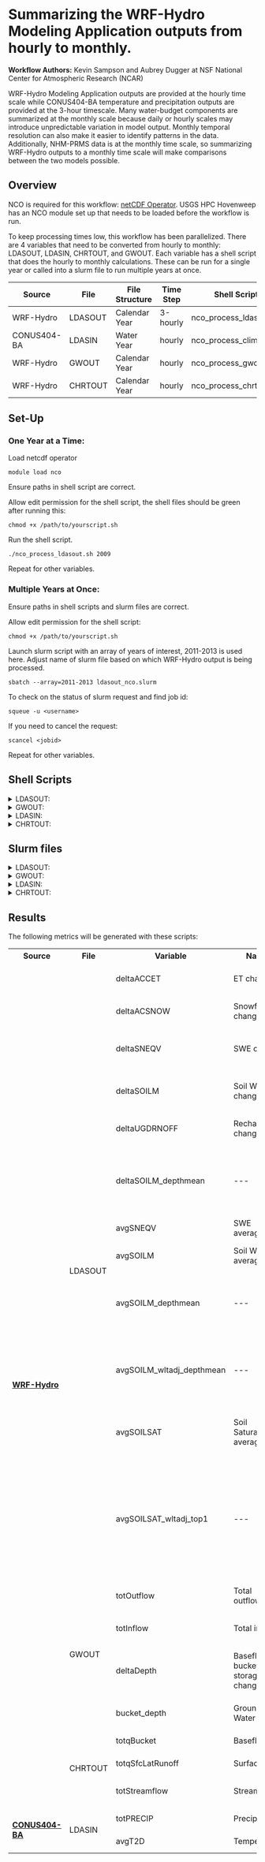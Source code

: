 # Summarizing the WRF-Hydro Modeling Application outputs from hourly to monthly. 
**Workflow Authors:** Kevin Sampson and Aubrey Dugger at NSF National Center for Atmospheric Research (NCAR)

WRF-Hydro Modeling Application outputs are provided at the hourly time scale while CONUS404-BA temperature and precipitation outputs are provided at the 3-hour timescale. Many water-budget components are summarized at the monthly scale because daily or hourly scales may introduce unpredictable variation in model output. Monthly temporal resolution can also make it easier to identify patterns in the data. Additionally, NHM-PRMS data is at the monthly time scale, so summarizing WRF-Hydro outputs to a monthly time scale will make comparisons between the two models possible.   

## Overview
NCO is required for this workflow: [netCDF Operator](https://nco.sourceforge.net/). USGS HPC Hovenweep has an NCO module set up that needs to be loaded before the workflow is run. 

To keep processing times low, this workflow has been parallelized. There are 4 variables that need to be converted from hourly to monthly: LDASOUT, LDASIN, CHRTOUT, and GWOUT. Each variable has a shell script that does the hourly to monthly calculations. These can be run for a single year or called into a slurm file to run multiple years at once. 

| **Source** | **File** | **File Structure** | **Time Step** | **Shell Script** | **Slurm file** | **Processing Time** |
| ------ | ------ | ------ | ------ | ------ | ------ | ------ |
| WRF-Hydro | LDASOUT | Calendar Year | 3-hourly | nco_process_ldasout.sh | ldasout_nco.slurm | XXX |
| CONUS404-BA | LDASIN | Water Year | hourly | nco_process_clim.sh | clim_nco.slurm | XXX |
| WRF-Hydro | GWOUT | Calendar Year | hourly | nco_process_gwout.sh | gwout_nco.slurm | XXX |
| WRF-Hydro | CHRTOUT | Calendar Year | hourly | nco_process_chrtout.sh | chrtout_nco.slurm | XXX |

## Set-Up
### One Year at a Time: 

Load netcdf operator
```
module load nco
```
Ensure paths in shell script are correct. 

Allow edit permission for the shell script, the shell files should be green after running this:
```
chmod +x /path/to/yourscript.sh
```
Run the shell script. 
```
./nco_process_ldasout.sh 2009
```
Repeat for other variables. 

### Multiple Years at Once: 

Ensure paths in shell scripts and slurm files are correct.  

Allow edit permission for the shell script:
```
chmod +x /path/to/yourscript.sh
```
Launch slurm script with an array of years of interest, 2011-2013 is used here. Adjust name of slurm file based on which WRF-Hydro output is being processed. 
```
sbatch --array=2011-2013 ldasout_nco.slurm
```
To check on the status of slurm request and find job id:
```
squeue -u <username>
```
If you need to cancel the request: 
```
scancel <jobid>
```
Repeat for other variables.

## Shell Scripts
<details>
<summary>LDASOUT:</summary>

### [nco_process_ldasout.sh](nco_process_ldasout.sh)
#### Script Preparations:
You will need to specify three paths: 
  - The location of the 3-hour WRF-Hydro output LDASOUT files.
  - The location of the static soil properties file.
  - The location of where to save the monthly outputs.
#### Overview:
  - Process porosity & wilting point parameters
  - Process accumulated flux & state differences
  - Process mean states
  - Cleanup names

```
#!/bin/bash
# ###########################################################################
# Bash shell script to create monthly aggregates of WRF-Hydro LDASOUT files.
# Requirements: NCO (tested with version 5.2.9)
#               https://nco.sourceforge.net/
# Usage: Call shell script with a single argument specifying the 4-digit
#        year to process
#        e.g., ./nco_process_ldasout.sh 2009
# Developed: 06/11/2024, A. Dugger
# Updated: 4/7/2025, L. Staub
# ###########################################################################

# ###########################################################################
# USER-SPECIFIED INPUTS:

# Specify WRF-Hydro output directories:
# indir_base="/path/to/input/files/" #LDASOUT files
# soilparm="/path/to/soil_properties_file.nc" #soil properties static files

indir_base="/caldera/hovenweep/projects/usgs/water/impd/hytest/niwaa_wrfhydro_monthly_huc12_aggregations_sample_data/LDASOUT"
soilparm="/caldera/hovenweep/projects/usgs/water/impd/hytest/niwaa_wrfhydro_monthly_huc12_aggregations_sample_data/static_niwaa_wrf_hydro_files/WRFHydro_soil_properties_CONUS_1km_NIWAAv1.0.nc"


# Specify output directory where monthly files should be written to monthly folder:
# (output files will be named water_YYYYMM.nc)

outdir="/path/to/monthly/output/files/monthly"


# Check if the folder exists/create one
if [ ! -d "$outdir" ]; then
    # Create the folder
    mkdir -p "$outdir"
    echo "Folder created: $outdir"
else
    echo "Folder already exists: $outdir"
fi

# ###########################################################################

# ###########################################################################
# MAIN CODE. Probably no need to update anything below here.
# ###########################################################################

# Initial setup.
shopt -s nullglob
uniqid=`uuidgen`
tmpfile=tmp${uniqid}.nc
paramfile=params${uniqid}.nc


# Process porosity and wilting point parameters for use in soilsat calculations.
# These parameters are currently uniform over depth layers.
#the two lines below could not run because the tmpfile and paramfile do not exist??
rm ${tmpfile} 
rm ${paramfile}
ncks -A -v smcmax,smcwlt $soilparm ${paramfile}
ncrename -O -d south_north,y ${paramfile} ${paramfile}
ncrename -O -d west_east,x ${paramfile} ${paramfile}
ncrename -O -d Time,time ${paramfile} ${paramfile}
ncpdq -O -a time,y,soil_layers_stag,x ${paramfile} ${paramfile}

# Get the year to process from the command line argument.
# This setup is useful for scripting loops by year.
yr=${1}
echo "Processing year ${yr}"
YYYY=`printf %04d ${yr}`

# Loop through months
for mo in $(seq 1 1 12); do
  echo "  Processing month ${mo}"
  MM=`printf %02d ${mo}`

  # Setup input directory and output filename.
  indir="${indir_base}/${yr}" 
  outfile="${outdir}/water_${YYYY}${MM}.nc"
  rm $outfile

  # Grab the processing start time so we can track how long this takes.
  start_time=`date -u +%s`

  # Processing accumulated flux and state diffs
  # Adding one file so we can do a proper diff over accumulated terms
  # Resets happen at 00Z on the first day of month every 3 months
  # e.g., 197904010300.LDASOUT_DOMAIN1 to 197904302100.LDASOUT_DOMAIN1
  last_file_datetime=`date -d "${YYYY}${MM}01 + 1 month - 3 hour" +%Y%m%d%H`
  firstfile=`echo ${indir}/${YYYY}${MM}010000.LDASOUT_DOMAIN1`
  lastfile=`echo ${indir}/${last_file_datetime}00.LDASOUT_DOMAIN1`

  echo "      $firstfile $lastfile"

  if [ -f "${firstfile}" -a -f "${lastfile}" ]; then
    echo "      Processing diffs"
    echo "        first $firstfile"
    echo "        last $lastfile"
    echo "        output $outfile"
    ncdiff $lastfile $firstfile $tmpfile
    # Calculate depth-mean soil moisture by averaging over column by layer depths: (0.1, 0.3, 0.6, 1.0) = 2.0
    ncap2 -O -F -s "deltaSOILM_depthmean=float((SOIL_M(:,:,1,:)*0.1+SOIL_M(:,:,2,:)*0.3+SOIL_M(:,:,3,:)*0.6+SOIL_M(:,:,4,:)*1.0)/2.0)" ${tmpfile} ${tmpfile}
    if [ "${mo}" -eq 10 ]; then
      ncks -h -A -v SOIL_M,SNEQV,deltaSOILM_depthmean ${tmpfile} ${outfile}
      ncks -h -A -v ACCET,UGDRNOFF,ACSNOW ${lastfile} ${outfile}
    else
      ncks -h -A -v ACCET,UGDRNOFF,SOIL_M,SNEQV,ACSNOW,deltaSOILM_depthmean ${tmpfile} ${outfile}
    fi
    rm ${tmpfile}
    ncrename -h -v ACCET,deltaACCET ${outfile}
    ncrename -h -v ACSNOW,deltaACSNOW ${outfile}
    ncrename -h -v UGDRNOFF,deltaUGDRNOFF ${outfile}
    ncrename -h -v SOIL_M,deltaSOILM ${outfile}
    ncrename -h -v SNEQV,deltaSNEQV ${outfile}

    # Processing mean states
    # Averaging from 00Z of first day or month to 21Z of last day of month
    # Compiling list of files
    # e.g., 200506150500.LDASOUT_DOMAIN1
    infiles=(${indir}/${YYYY}${MM}*.LDASOUT_DOMAIN1)
    infiles_list=`echo "${infiles[*]}"`
    count=${#infiles[@]}
    echo "      Processing means"
    echo "        found $count files"
    echo "        first ${infiles[0]}"
    echo "        last ${infiles[-1]}"
    ncra -O -y avg -v SOIL_M,SNEQV ${infiles_list} ${tmpfile}
    # Calculate depth-mean soil moisture by averaging over column by layer depths: (0.1, 0.3, 0.6, 1.0) = 2.0
    ncap2 -O -F -s "avgSOILM_depthmean=float((SOIL_M(:,:,1,:)*0.1+SOIL_M(:,:,2,:)*0.3+SOIL_M(:,:,3,:)*0.6+SOIL_M(:,:,4,:)*1.0)/2.0)" ${tmpfile} ${tmpfile}
    # Bring in porosity and calculate soilsat
    # Note that porosity is uniform with depth, so it doesn't matter what layer we use
    ncks -A -v smcmax ${paramfile} ${tmpfile}
    ncap2 -O -F -s "avgSOILSAT=float(avgSOILM_depthmean/smcmax(:,:,1,:))" ${tmpfile} ${tmpfile}
    ncrename -h -v SOIL_M,avgSOILM ${tmpfile}
    ncrename -h -v SNEQV,avgSNEQV ${tmpfile}
    # Calculate new wilting point adjusted variables requested by USGS
    # Note that wilting point is uniform with depth, so it doesn't matter what layer we use
    ncks -A -v smcwlt ${paramfile} ${tmpfile}
    ncap2 -O -F -s "avgSOILM_wltadj_depthmean=float(avgSOILM_depthmean-smcwlt(:,:,1,:))" ${tmpfile} ${tmpfile}
    ncap2 -O -F -s "avgSOILSAT_wltadj_top1=float((avgSOILM(:,:,1,:)-smcwlt(:,:,1,:))/(smcmax(:,:,1,:)-smcwlt(:,:,1,:)))" ${tmpfile} ${tmpfile}
    # Combine average file with delta file
    ncks -h -A -v avgSOILM,avgSNEQV,avgSOILM_depthmean,avgSOILSAT,avgSOILM_wltadj_depthmean,avgSOILSAT_wltadj_top1 ${tmpfile} ${outfile}
    rm ${tmpfile}

    # Cleanup names and attributes.
    echo "Cleaning up attributes"
    ncatted -O -h -a valid_range,,d,, ${outfile} ${outfile}
    ncatted -O -h -a cell_methods,,d,, ${outfile} ${outfile}
    ncatted -O -h -a long_name,deltaACCET,o,c,"Change in accumulated evapotranspiration (month end minus month start)" ${outfile} ${outfile}
    ncatted -O -h -a long_name,deltaACSNOW,o,c,"Change in accumulated snowfall (month end minus month start)" ${outfile} ${outfile}
    ncatted -O -h -a long_name,deltaSNEQV,o,c,"Change in snow water equivalent (month end minus month start)" ${outfile} ${outfile}
    ncatted -O -h -a long_name,deltaSOILM,o,c,"Change in layer volumetric soil moisture, ratio of water volume to soil volume (month end minus month start)" ${outfile} ${outfile}
    ncatted -O -h -a long_name,deltaUGDRNOFF,o,c,"Change in accumulated underground runoff (month end minus month start)" ${outfile} ${outfile}
    ncatted -O -h -a long_name,deltaSOILM_depthmean,o,c,"Change in depth-mean volumetric soil moisture, ratio of water volume to soil volume (month end minus month start)" ${outfile} ${outfile}
    ncatted -O -h -a long_name,avgSNEQV,o,c,"Average snow water equivalent over month" ${outfile} ${outfile}
    ncatted -O -h -a long_name,avgSOILM,o,c,"Average layer volumetric soil moisture (ratio of water volume to soil volume) over month" ${outfile} ${outfile}
    ncatted -O -h -a long_name,avgSOILM_depthmean,o,c,"Average depth-mean volumetric soil moisture (ratio of water volume to soil volume) over month" ${outfile} ${outfile}
    ncatted -O -h -a long_name,avgSOILM_wltadj_depthmean,o,c,"Average depth-mean volumetric soil moisture (ratio of water volume to soil volume) minus wilting point over month" ${outfile} ${outfile}
    ncatted -O -h -a long_name,avgSOILSAT,o,c,"Average fractional soil saturation (soil moisture divided by maximum water content) over month" ${outfile} ${outfile}
    ncatted -O -h -a long_name,avgSOILSAT_wltadj_top1,o,c,"Average fractional soil saturation above wilting point (soil moisture minus wilting point divided by maximum water content minus wilting point) over top layer (top 10cm) over month" ${outfile} ${outfile}
    ncatted -O -h -a units,avgSOILSAT,o,c,"fraction (0-1)" ${outfile} ${outfile}
    ncatted -O -h -a units,avgSOILSAT_wltadj_top1,o,c,"fraction (0-1)" ${outfile} ${outfile}

    # Wrap up the month.
    end_time=`date -u +%s`
    elapsed=`echo "$end_time - $start_time" | bc`
    echo "      Done aggregating hourly values : "${YYYY}"-"${MM}"  "$elapsed" seconds since start time."

  else
    # We didn't find any files for this year+month.
    echo "      Missing files. Skipping month."

  fi

done

rm ${paramfile}
```
</details>

<details>

<summary>GWOUT:</summary>

### [nco_process_gwout.sh](nco_process_gwout.sh)
#### Script Preparations:
You will need to specify two paths: 
  - The location of the hourly WRF-Hydro output GWOUT files.
  - The location of where to save the monthly outputs.

*Note: this script has some additional lines of code to deal with filetypes in the depth variable. Renaming the variable seems to fix this bug. Another option is to use older version of the NCO module- this has not been explored yet.
#### Overview:
  - Process accumulated flux & state differences
  - Rename "depth" column to "bucket_depth"
  - Process sums and means
  - Process flow totals
  - Process depth average
  - Cleanup names

```
#!/bin/bash
# ###########################################################################
# Bash shell script to create monthly aggregates of WRF-Hydro GWOUT files.
# Requirements: NCO (tested with version 5.2.9)
#               https://nco.sourceforge.net/
# Usage: Call shell script with a single argument specifying the 4-digit
#        year to process
#        e.g., ./nco_process_gwout.sh 2009
# Developed: 06/11/2024, A. Dugger
# Updated: 4/7/2025 L.Staub 
# ###########################################################################

# ###########################################################################
# USER-SPECIFIED INPUTS:

# Specify WRF-Hydro output directory:
#indir_base="/path/to/input/files"
indir_base="/caldera/hovenweep/projects/usgs/water/impd/hytest/niwaa_wrfhydro_monthly_huc12_aggregations_sample_data/GWOUT"

# Specify output directory where monthly files should be written to monthly folder:
# (output files will be named gw_YYYYMM.nc)

outdir="/path/to/monthly/output/files/monthly"


# Check if the folder exists/create one
if [ ! -d "$outdir" ]; then
    # Create the folder
    mkdir -p "$outdir"
    echo "Folder created: $outdir"
else
    echo "Folder already exists: $outdir"
fi

# ###########################################################################

# ###########################################################################
# MAIN CODE. Probably no need to update anything below here.
# ###########################################################################

# Initial setup.
shopt -s nullglob
uniqid=`uuidgen`
tmpfile=tmp${uniqid}.nc

mkdir $outdir

# Get the year to process from the command line argument.
# This setup is useful for scripting loops by year.
yr=${1}
echo "Processing year ${yr}"
YYYY=`printf %04d ${yr}`

# Loop through months
for mo in $(seq 1 1 12); do
  echo "  Processing month ${mo}"
  MM=`printf %02d ${mo}`

  # Calculate next year and month for diff calculations
  next_yr=${yr}
  next_mo=`echo "${mo} + 1" | bc`
  if [ "${next_mo}" -eq 13 ]; then
     next_mo=1
     next_yr=`echo "${yr} + 1" | bc`
  fi

  # Setup some print variables
  MM2=`printf %02d ${next_mo}`
  YYYY2=`printf %04d ${next_yr}`

  # Setup input directory and output filename.
  indir="${indir_base}/${yr}/"
  indir_next="${indir_base}/${next_yr}/"
  outfile="${outdir}/gw_${YYYY}${MM}.nc"
  rm $outfile

  # Grab the processing start time so we can track how long this takes.
  start_time=`date -u +%s`

  # Processing accumulated flux and state diffs
  firstfile=`echo ${indir}/${YYYY}${MM}010100.GWOUT_DOMAIN1`
  lastfile=`echo ${indir_next}/${YYYY2}${MM2}010000.GWOUT_DOMAIN1`

  echo "      $firstfile $lastfile"

  if [ -f "${firstfile}" -a -f "${lastfile}" ]; then
    echo "      Processing diffs"
    echo "        first $firstfile"
    echo "        last $lastfile"
    echo "        output $outfile"
    ncdiff $lastfile $firstfile $tmpfile
    ncks -h -A -v depth ${tmpfile} ${outfile}
    rm ${tmpfile}
    ncrename -h -v depth,deltaDepth ${outfile}

    # Compiling list of files
    # e.g., 200506150500.GWOUT_DOMAIN1
    infiles=(${indir}/${YYYY}${MM}*.GWOUT_DOMAIN1)
    infiles_list=`echo "${infiles[*]}"`
    count=${#infiles[@]}
    # Check and rename the variable "depth" to "bucket_depth" if not already renamed
    echo "      Checking and renaming 'depth' to 'bucket_depth' if necessary"    
    for infile in "${infiles[@]}"; do
    # Check if "depth" variable exists using ncdump
    if ncdump -h "${infile}" | grep -q 'depth'; then
        # Rename the variable only if "depth" exists
        echo "        Renaming 'depth' to 'bucket_depth' in ${infile}"
        ncrename -h -v .depth,bucket_depth "${infile}"
    else
        echo "        'depth' already renamed in ${infile}, skipping"
    fi
done 
   
    echo "      Processing sums and means"
    echo "        found $count files"
    echo "        first ${infiles[0]}"
    echo "        last ${infiles[-1]}"
    # Create totals and averages.
    echo "      Processing flow totals"
    ncea -h -y ttl -v inflow,outflow ${infiles_list} ${tmpfile}
    ncks -h -A -v inflow,outflow ${tmpfile} ${outfile}
    rm ${tmpfile}
    echo "      Processing depth average"
    #ncra -O -y avg -v depth ${infiles_list} tmpavg_gw.nc # does not work since no record dim
    ncea -h -y avg -v bucket_depth ${infiles_list} ${tmpfile}
    ncks -h -A -v bucket_depth ${tmpfile} ${outfile}
    rm ${tmpfile}
    ncap2 -O -s "inflow=float(inflow*3600)" ${outfile} ${outfile}
    ncap2 -O -s "outflow=float(outflow*3600)" ${outfile} ${outfile}
    ncrename -h -v inflow,totInflow ${outfile}
    ncrename -h -v outflow,totOutflow ${outfile}
    ncrename -h -v depth,bucket_depth ${outfile}

    # Cleanup names and attributes.
    ncatted -O -h -a valid_range,,d,, ${outfile} ${outfile}
    ncatted -O -h -a cell_methods,,d,, ${outfile} ${outfile}
    ncatted -O -h -a long_name,totInflow,o,c,"Total inflow volume over momth" ${outfile} ${outfile}
    ncatted -O -h -a long_name,totOutflow,o,c,"Total outflow volume over momth" ${outfile} ${outfile}
    ncatted -O -h -a long_name,deltaDepth,o,c,"Change in baseflow bucket storage (month end minus month start)" ${outfile} ${outfile}
    ncatted -O -h -a long_name,avgDepth,o,c,"Average baseflow bucket storage over month" ${outfile} ${outfile}
    ncatted -O -h -a units,totInflow,m,c,"m^3" ${outfile}
    ncatted -O -h -a units,totOutflow,m,c,"m^3" ${outfile}
    ncatted -O -h -a units,deltaDepth,m,c,"mm" ${outfile}
    ncatted -O -h -a units,bucket_depth,m,c,"mm" ${outfile}

    # Wrap up the month.
    end_time=`date -u +%s`
    elapsed=`echo "$end_time - $start_time" | bc`
    echo "      Done aggregating hourly values : "${YYYY}"-"${MM}"  "$elapsed" seconds since start time."

  else
    # We didn't find any files for this year+month.
    echo "      Missing files. Skipping month."

  fi

done
```

</details>

<details>
<summary>LDASIN:</summary>

### [nco_process_clim.sh](nco_process_clim.sh)
#### Script Preparations:
You will need to specify two paths: 
  - The location of the hourly CONUS404-BA output LDASIN files.
  - The location of where to save the monthly outputs.

*Note: this script has some additional lines of code to deal with this data being organized by Water Year.
#### Overview:
  - Create totals and averages
  - Cleanup names

```
#!/bin/bash
############################################################################
# Bash shell script to create monthly aggregates of WRF-Hydro forcing files.
# Requirements: NCO (tested with version 5.2.9)
#               https://nco.sourceforge.net/
# Usage: Call shell script with a single argument specifying the 4-digit
#        year to process
#        e.g., ./nco_process_clim.sh 2009
# Developed: 06/11/2024, A. Dugger
# Updated: 4/7/2025 L. Staub
############################################################################

############################################################################
# USER-SPECIFIED INPUTS:

# Specify input forcing directory:
# (assumes forcings are organized by water year)
#indir_base="/path/to/met/forcings/"

indir_base="/caldera/hovenweep/projects/usgs/water/impd/hytest/niwaa_wrfhydro_monthly_huc12_aggregations_sample_data/LDASIN"

# Specify output directory where monthly files should be written to monthly folder:
# (output files will be named clim_YYYYMM.nc)

outdir="/path/to/monthly/output/files/monthly"

############################################################################

############################################################################
# MAIN CODE. Probably no need to update anything below here.
############################################################################

# Initial setup.
shopt -s nullglob
uniqid=`uuidgen`
tmpfile=tmp${uniqid}.nc

mkdir $outdir

# Get the year to process from the command line argument.
# This setup is useful for scripting loops by year.
yr=${1}
echo "Processing year ${yr}"
YYYY=`printf %04d ${yr}`

# Loop through months
for mo in $(seq 1 1 12); do
  echo "  Processing month ${mo}"
  MM=`printf %02d ${mo}`

  # Calculate water year for finding folder name.
  wy_yr=${yr}
  if [ "${mo}" -ge 10 ]; then
     wy_yr=`echo "${wy_yr} + 1" | bc`
  fi

  # Setup input directory and output filename.
  indir="${indir_base}/WY${wy_yr}/"
  outfile="${outdir}/clim_${YYYY}${MM}.nc"

  # Grab the processing start time so we can track how long this takes.
  start_time=`date -u +%s`

  # Compiling list of files
  # e.g., 200506150500.LDASIN_DOMAIN1
  infiles=(${indir}/${YYYY}${MM}*.LDASIN_DOMAIN1)
  count=${#infiles[@]}
  echo "      Found $count files"

  # Check if we found files. Otherwise skip.
  if [ ${count} -gt 0 ]; then
    echo "      Processing sums and means"
    echo "      first ${infiles[0]}"
    echo "      last ${infiles[-1]}"
    echo "      output $outfile"

    infiles_list=`echo "${infiles[*]}"`

    # Create totals and averages.
    # Start with precip (sum) and temperature (average).
    ncra -O -h -y ttl -v RAINRATE ${infiles_list} ${outfile}
    ncap2 -O -s "RAINRATE=float(RAINRATE*3600)" ${outfile} ${outfile}
    ncra -O -h -y avg -v T2D ${infiles_list} ${tmpfile}
    ncks -h -A -v T2D ${tmpfile} ${outfile}
    rm ${tmpfile}
    # Some additional met variables. Remove comments if you want to include.
    #ncra -O -h -y avg -v Q2D ${infiles_list} ${tmpfile}
    #ncks -h -A -v Q2D ${tmpfile} ${outfile}
    #rm ${tmpfile}
    #ncra -O -h -y avg -v SWDOWN ${infiles_list} ${tmpfile}
    #ncks -h -A -v SWDOWN ${tmpfile} ${outfile}
    #rm ${tmpfile}
    #ncra -O -h -y avg -v LWDOWN ${infiles_list} ${tmpfile}
    #ncks -h -A -v LWDOWN ${tmpfile} ${outfile}
    #rm ${tmpfile}
    #ncra -O -h -y avg -v U2D ${infiles_list} ${tmpfile}
    #ncks -h -A -v U2D ${tmpfile} ${outfile}
    #rm ${tmpfile}
    #ncra -O -h -y avg -v V2D ${infiles_list} ${tmpfile}
    #ncks -h -A -v V2D ${tmpfile} ${outfile}
    #rm ${tmpfile}
    #ncap2 -O -s "WND2D=float(sqrt(U2D^2 + V2D^2))" ${outfile} ${outfile} 
    #ncks -O -h -x -v V2D ${outfile} ${outfile}
    #ncks -O -h -x -v U2D ${outfile} ${outfile}

    # Cleanup names and attributes.
    # Remove the comments if you are including additional met variables.
    ncrename -h -v RAINRATE,totPRECIP ${outfile}
    ncrename -h -v T2D,avgT2D ${outfile}
    #ncrename -h -v Q2D,avgQ2D ${outfile}
    #ncrename -h -v SWDOWN,avgSWDOWN ${outfile}
    #ncrename -h -v LWDOWN,avgLWDOWN ${outfile}
    #ncrename -h -v WND2D,avgWND2D ${outfile}
    ncatted -O -h -a units,totPRECIP,o,c,"mm" ${outfile} ${outfile}
    ncatted -O -h -a long_name,totPRECIP,o,c,"Total precipitation over the month" ${outfile} ${outfile}
    ncatted -O -h -a long_name,avgT2D,o,c,"Average 2-m air temperature over the month" ${outfile} ${outfile}
    #ncatted -O -h -a long_name,avgQ2D,o,c,"Average 2-m specific humidity over the month" ${outfile} ${outfile}
    #ncatted -O -h -a long_name,avgSWDOWN,o,c,"Average downward shortwave radiation over the month" ${outfile} ${outfile}
    #ncatted -O -h -a long_name,avgLWDOWN,o,c,"Average downward longwave radiation over the month" ${outfile} ${outfile}
    #ncatted -O -h -a long_name,avgWND2D,o,c,"Average 2-m net windspeed over the month" ${outfile} ${outfile}

    # Wrap up the month.
    end_time=`date -u +%s`
    elapsed=`echo "$end_time - $start_time" | bc`
    echo "      Done aggregating hourly values : "${YYYY}"-"${MM}"  "$elapsed" seconds since start time."

  else
    # We didn't find any files for this year+month.
    echo "      Missing files. Skipping month."

  fi

done
```
</details>

<details>
<summary>CHRTOUT:</summary>

### [nco_process_chrtout.sh](nco_process_chrtout.sh)
#### Script Preparations:
You will need to specify two paths: 
  - The location of the hourly WRF-Hydro output CHRTOUT files.
  - The location of where to save the monthly outputs.
#### Overview:
  - Create totals and averages
  - Clean names

```
#!/bin/bash
# ###########################################################################
# Bash shell script to create monthly aggregates of WRF-Hydro CHRTOUT files.
# Requirements: NCO (tested with version 5.2.9)
#               https://nco.sourceforge.net/
# Usage: Call shell script with a single argument specifying the 4-digit
#        year to process
#        e.g., ./nco_process_chrtout.sh 2009
# Developed: 06/11/2024, A. Dugger
# Updated: 4/7/2025, L. Staub 
# ###########################################################################

# ###########################################################################
# USER-SPECIFIED INPUTS:

# Specify WRF-Hydro output directory:
# (assumes files are organized by water year)
#indir_base="/path/to/input/files/" 
indir_base="/caldera/hovenweep/projects/usgs/water/impd/hytest/niwaa_wrfhydro_monthly_huc12_aggregations_sample_data/CHRTOUT"

# Specify output directory where monthly files should be written to monthly folder:
# (output files will be named chrt_YYYYMM.nc)
# Have all outputs saved to the same folder

outdir="/path/to/monthly/output/files/monthly"


# Check if the folder exists/create one
if [ ! -d "$outdir" ]; then
    # Create the folder
    mkdir -p "$outdir"
    echo "Folder created: $outdir"
else
    echo "Folder already exists: $outdir"
fi


# ###########################################################################

# ###########################################################################
# MAIN CODE. Probably no need to update anything below here.
# ###########################################################################

# Initial setup.
shopt -s nullglob


# Get the year to process from the command line argument.
# This setup is useful for scripting loops by year.
yr=${1}
echo "Processing year ${yr}"
YYYY=`printf %04d ${yr}`

# Loop through months
for mo in $(seq 1 1 12); do
  echo "  Processing month ${mo}"
  MM=`printf %02d ${mo}`

  # Setup input directory and output filename.
  indir="${indir_base}/${yr}/"
  outfile="${outdir}/chrt_${YYYY}${MM}.nc"

  # Grab the processing start time so we can track how long this takes.
  start_time=`date -u +%s`

  # Compiling list of files
  # e.g., 200506150500.CHRTOUT_DOMAIN1
  infiles=(${indir}/${YYYY}${MM}*.CHRTOUT_DOMAIN1)
  count=${#infiles[@]}
  echo "      Found $count files"

  # Check if we found files. Otherwise skip.
  if [ ${count} -gt 0 ]; then
    echo "      Processing sums and means"
    echo "      first ${infiles[0]}"
    echo "      last ${infiles[-1]}"
    echo "      output $outfile"

    infiles_list=`echo "${infiles[*]}"`

    # Create totals and averages.
    ncea -h -y ttl -v streamflow,qSfcLatRunoff,qBucket ${infiles_list} ${outfile}
    ncap2 -O -s "streamflow=float(streamflow*3600)" ${outfile} ${outfile}
    ncap2 -O -s "qSfcLatRunoff=float(qSfcLatRunoff*3600)" ${outfile} ${outfile}
    ncap2 -O -s "qBucket=float(qBucket*3600)" ${outfile} ${outfile}
    ncrename -h -v streamflow,totStreamflow ${outfile}
    ncrename -h -v qSfcLatRunoff,totqSfcLatRunoff ${outfile}
    ncrename -h -v qBucket,totqBucket ${outfile}

    # Cleanup names and attributes.
    ncatted -O -h -a valid_range,,d,, ${outfile} ${outfile}
    ncatted -O -h -a cell_methods,,d,, ${outfile} ${outfile}
    ncatted -O -h -a long_name,totStreamflow,m,c,"Total streamflow volume over momth" ${outfile} ${outfile}
    ncatted -O -h -a long_name,totqSfcLatRunoff,m,c,"Total surface flow volume over momth" ${outfile} ${outfile}
    ncatted -O -h -a long_name,totqBucket,m,c,"Total baseflow volume over month" ${outfile} ${outfile}
    ncatted -O -h -a units,totStreamflow,m,c,"m^3" ${outfile}
    ncatted -O -h -a units,totqSfcLatRunoff,m,c,"m^3" ${outfile}
    ncatted -O -h -a units,totqBucket,m,c,"m^3" ${outfile}

    # Wrap up the month.
    end_time=`date -u +%s`
    elapsed=`echo "$end_time - $start_time" | bc`
    echo "      Done aggregating hourly values : "${YYYY}"-"${MM}"  "$elapsed" seconds since start time."

  else
    # We didn't find any files for this year+month.
    echo "      Missing files. Skipping month."

  fi

done

```

</details>

## Slurm files
<details>
<summary>LDASOUT:</summary>

### [ldasout_nco.slurm](ldasout_nco.slurm)
#### Script Preparations:
You will need to specify three paths:
  - Set the --array variable to desirable time step
  - The location of the WRF-Hydro output LDASOUT folder.
  - The location of the shell script
#### Overview:
The slurm file sets up the parallel process. 

```
#!/bin/bash
############################################################################
# Parallelized slurm file: summarize hourly data into monthly files.
#                
# Usage: Call shell script using associated slurm file
#    e.g sbatch -o 
# Developed: 1/25/25, L. Staub
# Updated: 4/7/25, L. Staub
############################################################################

############################################################################

#SBATCH -p cpu  			  # set partition
#SBATCH -A impd 		  	  # set account
#SBATCH --job-name=ldasout_nco            # Job name
#SBATCH --nodes=1                         # Number of nodes (adjust as needed)
#SBATCH --ntasks=1                        # Number of tasks (one task per node/year)
#SBATCH --cpus-per-task=1                 # CPUs per task (adjust as needed)
#SBATCH --time=05:00:00                   # Time limit (adjust as needed)
#SBATCH --mail-type=ALL
#SBATCH --mail-user=   		          # enter email
#SBATCH -o output_%A_%a.out	          # set path for job output files to be saved(A=main task a=subtask)
#SBATCH --array=2011-2013                 # set time step to process 

# Set the source directory containing year folders
SOURCE_DIR="/path/to/LDASOUT"

# Load necessary modules 
module load nco

# Record the start time
global_start=$(date +%s)
echo "Job started at $(date)"

#Run the temporal aggregation

srun /path/to/shell/script/nco_process_ldasout.sh $SLURM_ARRAY_TASK_ID


# Record the end time
global_end=$(date +%s)
global_elapsed=$((global_end - global_start))
echo "Job finished at $(date)"
echo "Total job runtime: $global_elapsed seconds."

```
</details>

<details>
<summary>GWOUT:</summary>

### gwout_nco.slurm
#### Script Preparations:
You will need to specify three paths:
  - Set the --array variable to desirable time step
  - The location of the WRF-Hydro output GWOUT folder.
  - The location of the shell script
#### Overview:
The slurm file sets up the parallel process. 

```
#!/bin/bash
############################################################################
# Parallelized slurm file: summarize hourly data into monthly files.
#                
# Usage: Call shell script using associated slurm file
#    e.g sbatch -o 
# Developed: 1/25/25, L. Staub
# Updated: 4/7/25, L. Staub
############################################################################

############################################################################

#SBATCH -p cpu  			  # set partition
#SBATCH -A impd 		  	  # set account
#SBATCH --job-name=gwout_nco              # Job name
#SBATCH --nodes=1                         # Number of nodes (adjust as needed)
#SBATCH --ntasks=1                        # Number of tasks (one task per node/year)
#SBATCH --cpus-per-task=1                 # CPUs per task (adjust as needed)
#SBATCH --time=05:00:00                   # Time limit (adjust as needed)
#SBATCH --mail-type=ALL
#SBATCH --mail-user=	                  # enter email
#SBATCH -o output_%A_%a.out	          # set path for job output files to be saved(A=main task a=subtask)
#SBATCH --array=2011-2013                 # set time step to process 

# Set the source directory containing year folders
SOURCE_DIR="/path/to/GWOUT"

# Load necessary modules 
module load nco

# Record the start time
global_start=$(date +%s)
echo "Job started at $(date)"

#Run the temporal aggregation

srun /path/to/shell/script/nco_process_gwout.sh $SLURM_ARRAY_TASK_ID

# Record the end time
global_end=$(date +%s)
global_elapsed=$((global_end - global_start))
echo "Job finished at $(date)"
echo "Total job runtime: $global_elapsed seconds."

```
</details>

<details>
<summary>LDASIN:</summary>

### [ldasin_nco.slurm](ldasin_nco.slurm)
#### Script Preparations:
You will need to specify three paths:
  - Set the --array variable to desirable time step
  - The location of the WRF-Hydro output LDASIN folder.
  - The location of the shell script
#### Overview:
The slurm file sets up the parallel process. 

```
#!/bin/bash
############################################################################
# Parallelized slurm file: summarize hourly data into monthly files.
#                
# Usage: Call shell script using associated slurm file
#    e.g sbatch -o 
# Developed: 1/25/25, L. Staub
# Updated: 4/7/25, L. Staub
############################################################################

############################################################################

#SBATCH -p cpu  			  # set partition
#SBATCH -A impd 		  	  # set account
#SBATCH --job-name=ldasin_nco             # Job name
#SBATCH --nodes=1                         # Number of nodes (adjust as needed)
#SBATCH --ntasks=1                        # Number of tasks (one task per node/year)
#SBATCH --cpus-per-task=1                 # CPUs per task (adjust as needed)
#SBATCH --time=05:00:00                   # Time limit (adjust as needed)
#SBATCH --mail-type=ALL
#SBATCH --mail-user=	   	          # enter email
#SBATCH -o output_%A_%a.out	          # set path for job output files to be saved(A=main task a=subtask)
#SBATCH --array=2011-2013                 # set time step to process 

# Set the source directory containing year folders
SOURCE_DIR="/path/to/LDASIN"

# Load necessary modules 
module load nco

# Record the start time
global_start=$(date +%s)
echo "Job started at $(date)"

#Run the temporal aggregation 

srun /path/to/shell/script/nco_process_ldasin.sh $SLURM_ARRAY_TASK_ID


# Record the end time
global_end=$(date +%s)
global_elapsed=$((global_end - global_start))
echo "Job finished at $(date)"
echo "Total job runtime: $global_elapsed seconds."

```

</details>

<details>
<summary>CHRTOUT:</summary>

### [chrtout_nco.slurm](chrtout_nco.slurm)
#### Script Preparations:
You will need to specify three paths:
  - Set the --array variable to desirable time step
  - The location of the WRF-Hydro output LDASIN folder.
  - The location of the shell script
#### Overview:
The slurm file sets up the parallel process. 

```
#!/bin/bash
############################################################################
# Parallelized slurm file: summarize hourly data into monthly files.
#                
# Usage: Call shell script using associated slurm file
#    e.g sbatch -o 
# Developed: 1/25/25, L. Staub
# Updated: 4/7/25, L. Staub
############################################################################

############################################################################

#SBATCH -p cpu  			  # set partition
#SBATCH -A impd 		  	  # set account
#SBATCH --job-name=chrtout_nco            # Job name
#SBATCH --nodes=1                         # Number of nodes (adjust as needed)
#SBATCH --ntasks=1                        # Number of tasks (one task per node/year)
#SBATCH --cpus-per-task=1                 # CPUs per task (adjust as needed)
#SBATCH --time=05:00:00                   # Time limit (adjust as needed)
#SBATCH --mail-type=ALL
#SBATCH --mail-user=       		  # enter email
#SBATCH -o output_%A_%a.out	          # set path for job output files to be saved(A=main task a=subtask)
#SBATCH --array=2011-2013                 # set time step to process 

# Set the source directory containing year folders
SOURCE_DIR="/path/to/CHRTOUT"

# Load necessary modules 
module load nco

# Record the start time
global_start=$(date +%s)
echo "Job started at $(date)"

#run the temporal aggregation script 

srun /path/to/shell/script/nco_process_chrtout.sh $SLURM_ARRAY_TASK_ID

# Record the end time
global_end=$(date +%s)
global_elapsed=$((global_end - global_start))
echo "Job finished at $(date)"
echo "Total job runtime: $global_elapsed seconds."


```

</details>


## Results
The following metrics will be generated with these scripts: 
<table>
  <tr>
    <th>Source</th>
    <th>File</th>
    <th>Variable</th>
    <th>Name</th>
    <th>Description</th>
    <th>Units</th>
  </tr>
  <tr>
    <td rowspan="19"><a href="#WRF-Hydro"><b>WRF-Hydro</b></a></td>
    <td rowspan="12">LDASOUT</td>
    <td>deltaACCET</td>
    <td>ET change</td>
    <td>Total monthly evapotranspiration (land only)</td>
    <td>mm</td>
  </tr>
  <tr>
    <td>deltaACSNOW</td>
    <td>Snowfall change</td>
    <td>Total monthly snowfall (land only)</td>
    <td>mm</td>
  </tr>
  <tr>
    <td>deltaSNEQV</td>
    <td>SWE change</td>
    <td>Average monthly snow water equivalent (land only)</td>
    <td>mm</td>    
  </tr>
  <tr>
    <td>deltaSOILM</td>
    <td>Soil Water change</td>
    <td>Average monthly soil moisture in 2m soil column (land only)</td>
    <td>mm</td>      
  </tr>
  <tr>
    <td>deltaUGDRNOFF</td>
    <td>Recharge change</td>
    <td>Total monthly recharge (land only)</td>
    <td>mm</td>   
  </tr>
  <tr>
    <td>deltaSOILM_depthmean</td>
    <td>---</td>
    <td>Change in depth-mean volumetric soil moisture, ratio of water volume to soil volume (month end minus month start) </td>
    <td>---</td>    
  </tr>
  <tr>
    <td>avgSNEQV</td>
    <td>SWE average</td>
    <td>Mean snow water equivalent </td>
    <td>mm</td>  
  </tr>
  <tr>
    <td>avgSOILM</td>
    <td>Soil Water average</td>
    <td>Mean volumetric soil moisture by layer </td>
    <td>m3/m3</td>   
  </tr>
  <tr>
    <td>avgSOILM_depthmean</td>
    <td>---</td>
    <td>Average depth-mean volumetric soil moisture (ratio of water volume to soil volume) over month </td>
    <td>---</td>
  </tr>
  <tr>
    <td>avgSOILM_wltadj_depthmean</td>
    <td>---</td>  
    <td>Average depth-mean volumetric soil moisture (ratio of water volume to soil volume) minus wilting point over month </td>
    <td>---</td>  
  </tr>
  <tr>
    <td>avgSOILSAT</td>
    <td>Soil Saturation average</td>
    <td>Average monthly fractional soil saturation in 2m soil column (land only) </td>
    <td>---</td> 
  </tr>
  <tr>
    <td>avgSOILSAT_wltadj_top1</td>
    <td>---</td> 
    <td>Average fractional soil saturation above wilting point (soil moisture minus wilting point divided by maximum water content minus wilting point) over top layer (top 10cm) over month</td>
    <td>---</td>     
  </tr>
  <tr>
    <td rowspan="4">GWOUT</td>
    <td>totOutflow</td>
    <td>Total outflow</td>
    <td>Total outflow volume over month</td>
    <td>m3</td>
  </tr>
  <tr>
    <td>totInflow</td>
    <td>Total inflow</td>
    <td>Total inflow volume over month</td>
    <td>m3</td>
  </tr>
  <tr>
    <td>deltaDepth</td>
    <td>Baseflow bucket storage change</td>
    <td>Change in baseflow bucket storage (month end minus month start)</td>
    <td>mm</td>
  </tr>
  <tr>
    <td>bucket_depth</td>
    <td>Ground Water Store</td>
    <td>Average monthly groundwater storage</td>
    <td>mm</td>
  </tr>
  <tr>
    <td rowspan="3">CHRTOUT</td>
    <td>totqBucket</td>
    <td>Baseflow</td>
    <td>Total monthly baseflow</td>
    <td>mm</td>
  </tr>
  <tr>
    <td>totqSfcLatRunoff</td>
    <td>Surfaceflow</td>
    <td>Total monthly surface flow</td>
    <td>mm</td>
  </tr>
  <tr>
    <td>totStreamflow</td>
    <td>Streamflow</td>
    <td>Total streamflow volume over month</td>
    <td>m3</td>
  </tr>
  <tr>
    <td rowspan="2"><a href="#CONUS404-BA"><b>CONUS404-BA</b></a></td>
    <td rowspan="2">LDASIN</td>
    <td>totPRECIP</td>
    <td>Precipitation</td>
    <td>Total monthly precipitation</td>
    <td>mm</td>
  </tr>
    <td>avgT2D</td>
    <td>Temperature</td>
    <td>Average 2-m air temperature</td>  
    <td>K</td>  
  </tr>
</table>




